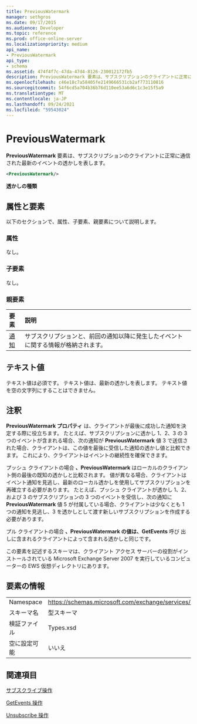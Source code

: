 ```yaml
---
title: PreviousWatermark
manager: sethgros
ms.date: 09/17/2015
ms.audience: Developer
ms.topic: reference
ms.prod: office-online-server
ms.localizationpriority: medium
api_name:
- PreviousWatermark
api_type:
- schema
ms.assetid: 474f4f7c-47da-47d4-8126-230012172fb5
description: PreviousWatermark 要素は、サブスクリプションのクライアントに正常に通信された最新のイベントの透かしを表します。
ms.openlocfilehash: c46e18c7a58405fe2149666531cb2af773110816
ms.sourcegitcommit: 54f6cd5a704b36b76d110ee53a6d6c1c3e15f5a9
ms.translationtype: MT
ms.contentlocale: ja-JP
ms.lasthandoff: 09/24/2021
ms.locfileid: "59543024"
---
```

# <a name="previouswatermark"></a>PreviousWatermark

**PreviousWatermark** 要素は、サブスクリプションのクライアントに正常に通信された最新のイベントの透かしを表します。 
  
```xml
<PreviousWatermark/>
```

 **透かしの種類**
## <a name="attributes-and-elements"></a>属性と要素

以下のセクションで、属性、子要素、親要素について説明します。
  
### <a name="attributes"></a>属性

なし。
  
### <a name="child-elements"></a>子要素

なし。
  
### <a name="parent-elements"></a>親要素

|**要素**|**説明**|
|:-----|:-----|
|[通知](notification-ex15websvcsotherref.md) <br/> |サブスクリプションと、前回の通知以降に発生したイベントに関する情報が格納されます。  <br/> |
   
## <a name="text-value"></a>テキスト値

テキスト値は必須です。 テキスト値は、最新の透かしを表します。 テキスト値を空の文字列にすることはできません。
  
## <a name="remarks"></a>注釈

**PreviousWatermark プロパティ** は、クライアントが最後に成功した通知を決定する際に役立ちます。 たとえば、サブスクリプションに透かし 1、2、3 の 3 つのイベントが含まれる場合、次の通知が **PreviousWatermark** 値 3 で送信された場合、クライアントは、この値を最後に受信した通知の透かし値と比較できます。 これにより、クライアントはイベントの継続性を確保できます。 
  
プッシュ クライアントの場合 **、PreviousWatermark** はローカルのクライアント側の最後の既知の透かしと比較されます。 値が異なる場合、クライアントはイベント通知を見逃し、最新のローカル透かしを使用してサブスクリプションを再確立する必要があります。 たとえば、プッシュ クライアントが透かし 1、2、および 3 のサブスクリプションの 3 つのイベントを受信し、次の通知に **PreviousWatermark** 値 5 が付属している場合、クライアントは少なくとも 1 つの通知を見逃し、3 を透かしとして渡す新しいサブスクリプションを作成する必要があります。 
  
プル クライアントの場合 **、PreviousWatermark の値は、GetEvents** 呼び [](watermark.md)出しに含まれるクライアントによって含まれる透かしと同じです。 
  
この要素を記述するスキーマは、クライアント アクセス サーバーの役割がインストールされている Microsoft Exchange Server 2007 を実行しているコンピューターの EWS 仮想ディレクトリにあります。
  
## <a name="element-information"></a>要素の情報

|||
|:-----|:-----|
|Namespace  <br/> |https://schemas.microsoft.com/exchange/services/2006/types  <br/> |
|スキーマ名  <br/> |型スキーマ  <br/> |
|検証ファイル  <br/> |Types.xsd  <br/> |
|空に設定可能  <br/> |いいえ  <br/> |
   
## <a name="see-also"></a>関連項目



[サブスクライブ操作](subscribe-operation.md)
  
[GetEvents 操作](getevents-operation.md)
  
[Unsubscribe 操作](unsubscribe-operation.md)

